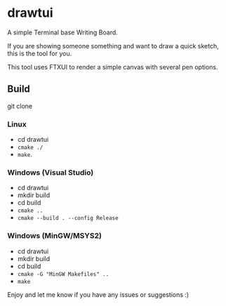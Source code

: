 # drawtui

A simple Terminal base Writing Board.

If you are showing someone something and want to draw a quick sketch, this is the tool for you.

This tool uses FTXUI to render a simple canvas with several pen options. 

## Build

git clone <repo url>

### Linux
- cd drawtui
- `cmake ./` 
- `make`.

### Windows (Visual Studio)
- cd drawtui
- mkdir build
- cd build
- `cmake ..`
- `cmake --build . --config Release`

### Windows (MinGW/MSYS2)
- cd drawtui
- mkdir build
- cd build
- `cmake -G "MinGW Makefiles" ..`
- `make`

Enjoy and let me know if you have any issues or suggestions :)

